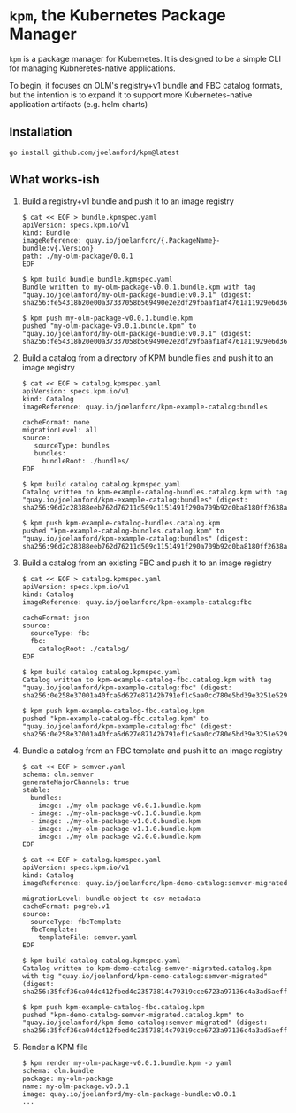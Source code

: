 # `kpm`, the Kubernetes Package Manager

`kpm` is a package manager for Kubernetes. It is designed to be a simple CLI for managing
Kubneretes-native applications.

To begin, it focuses on OLM's registry+v1 bundle and FBC catalog formats, but the intention
is to expand it to support more Kubernetes-native application artifacts (e.g. helm charts)

## Installation

```console
go install github.com/joelanford/kpm@latest
```

## What works-ish

1. Build a registry+v1 bundle and push it to an image registry

   ```
   $ cat << EOF > bundle.kpmspec.yaml
   apiVersion: specs.kpm.io/v1
   kind: Bundle
   imageReference: quay.io/joelanford/{.PackageName}-bundle:v{.Version}
   path: ./my-olm-package/0.0.1
   EOF

   $ kpm build bundle bundle.kpmspec.yaml
   Bundle written to my-olm-package-v0.0.1.bundle.kpm with tag "quay.io/joelanford/my-olm-package-bundle:v0.0.1" (digest: sha256:fe54318b20e00a37337058b569490e2e2df29fbaaf1af4761a11929e6d364ace)

   $ kpm push my-olm-package-v0.0.1.bundle.kpm
   pushed "my-olm-package-v0.0.1.bundle.kpm" to "quay.io/joelanford/my-olm-package-bundle:v0.0.1" (digest: sha256:fe54318b20e00a37337058b569490e2e2df29fbaaf1af4761a11929e6d364ace)
   ```

2. Build a catalog from a directory of KPM bundle files and push it to an image registry

   ```
   $ cat << EOF > catalog.kpmspec.yaml
   apiVersion: specs.kpm.io/v1
   kind: Catalog
   imageReference: quay.io/joelanford/kpm-example-catalog:bundles

   cacheFormat: none
   migrationLevel: all
   source:
      sourceType: bundles
      bundles:
        bundleRoot: ./bundles/
   EOF
   
   $ kpm build catalog catalog.kpmspec.yaml
   Catalog written to kpm-example-catalog-bundles.catalog.kpm with tag "quay.io/joelanford/kpm-example-catalog:bundles" (digest: sha256:96d2c28388eeb762d76211d509c1151491f290a709b92d0ba8180ff2638adcee)
   
   $ kpm push kpm-example-catalog-bundles.catalog.kpm
   pushed "kpm-example-catalog-bundles.catalog.kpm" to "quay.io/joelanford/kpm-example-catalog:bundles" (digest: sha256:96d2c28388eeb762d76211d509c1151491f290a709b92d0ba8180ff2638adcee)
   ```

2. Build a catalog from an existing FBC and push it to an image registry

   ```
   $ cat << EOF > catalog.kpmspec.yaml
   apiVersion: specs.kpm.io/v1
   kind: Catalog
   imageReference: quay.io/joelanford/kpm-example-catalog:fbc

   cacheFormat: json
   source:
     sourceType: fbc
     fbc:
       catalogRoot: ./catalog/
   EOF

   $ kpm build catalog catalog.kpmspec.yaml
   Catalog written to kpm-example-catalog-fbc.catalog.kpm with tag "quay.io/joelanford/kpm-example-catalog:fbc" (digest: sha256:0e258e37001a40fca5d627e87142b791ef1c5aa0cc780e5bd39e3251e52901d2)

   $ kpm push kpm-example-catalog-fbc.catalog.kpm
   pushed "kpm-example-catalog-fbc.catalog.kpm" to "quay.io/joelanford/kpm-example-catalog:fbc" (digest: sha256:0e258e37001a40fca5d627e87142b791ef1c5aa0cc780e5bd39e3251e52901d2)
   ```

3. Bundle a catalog from an FBC template and push it to an image registry

   ```
   $ cat << EOF > semver.yaml
   schema: olm.semver
   generateMajorChannels: true
   stable:
     bundles:
     - image: ./my-olm-package-v0.0.1.bundle.kpm
     - image: ./my-olm-package-v0.1.0.bundle.kpm
     - image: ./my-olm-package-v1.0.0.bundle.kpm
     - image: ./my-olm-package-v1.1.0.bundle.kpm
     - image: ./my-olm-package-v2.0.0.bundle.kpm
   EOF

   $ cat << EOF > catalog.kpmspec.yaml
   apiVersion: specs.kpm.io/v1
   kind: Catalog
   imageReference: quay.io/joelanford/kpm-demo-catalog:semver-migrated

   migrationLevel: bundle-object-to-csv-metadata
   cacheFormat: pogreb.v1
   source:
     sourceType: fbcTemplate
     fbcTemplate:
       templateFile: semver.yaml
   EOF

   $ kpm build catalog catalog.kpmspec.yaml
   Catalog written to kpm-demo-catalog-semver-migrated.catalog.kpm with tag "quay.io/joelanford/kpm-demo-catalog:semver-migrated" (digest: sha256:35fdf36ca04dc412fbed4c23573814c79319cce6723a97136c4a3ad5aeff4941)

   $ kpm push kpm-example-catalog-fbc.catalog.kpm
   pushed "kpm-demo-catalog-semver-migrated.catalog.kpm" to "quay.io/joelanford/kpm-demo-catalog:semver-migrated" (digest: sha256:35fdf36ca04dc412fbed4c23573814c79319cce6723a97136c4a3ad5aeff4941)
   ```

4. Render a KPM file

   ```
   $ kpm render my-olm-package-v0.0.1.bundle.kpm -o yaml
   schema: olm.bundle
   package: my-olm-package
   name: my-olm-package.v0.0.1
   image: quay.io/joelanford/my-olm-package-bundle:v0.0.1
   ...
   ```
